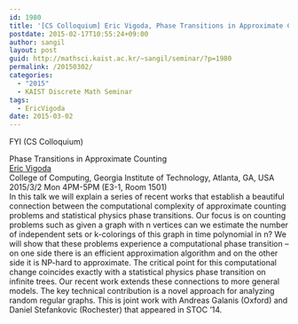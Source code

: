 ```yaml
---
id: 1980
title: '[CS Colloquium] Eric Vigoda, Phase Transitions in Approximate Counting'
postdate: 2015-02-17T10:55:24+09:00
author: sangil
layout: post
guid: http://mathsci.kaist.ac.kr/~sangil/seminar/?p=1980
permalink: /20150302/
categories:
  - "2015"
  - KAIST Discrete Math Seminar
tags:
  - EricVigoda
date: 2015-03-02
---
```

FYI (CS Colloquium)

<div class="talk">
  Phase Transitions in Approximate Counting
</div>

<div class="speaker">
  <a href="http://www.cc.gatech.edu/fac/vigoda/">Eric Vigoda</a><br /> College of Computing, Georgia Institute of Technology, Atlanta, GA, USA
</div>

<div class="date">
  2015/3/2 Mon 4PM-5PM (E3-1, Room 1501)
</div>

<div class="abstract">
  In this talk we will explain a series of recent works that establish a beautiful connection between the computational complexity of approximate counting problems and statistical physics phase transitions. Our focus is on counting problems such as given a graph with n vertices can we estimate the number of independent sets or k-colorings of this graph in time polynomial in n? We will show that these problems experience a computational phase transition &#8211; on one side there is an efficient approximation algorithm and on the other side it is NP-hard to approximate. The critical point for this computational change coincides exactly with a statistical physics phase transition on infinite trees. Our recent work extends these connections to more general models. The key technical contribution is a novel approach for analyzing random regular graphs. This is joint work with Andreas Galanis (Oxford) and Daniel Stefankovic (Rochester) that appeared in STOC &#8217;14.
</div>